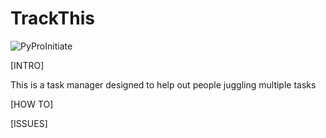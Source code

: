 # TrackThis
![PyProInitiate](https://github-readme-stats.vercel.app/api?username=PyProInitiate&showicons=true&theme=radical)

[INTRO]

This is a task manager designed to help out people juggling multiple tasks

[HOW TO]

[ISSUES]
